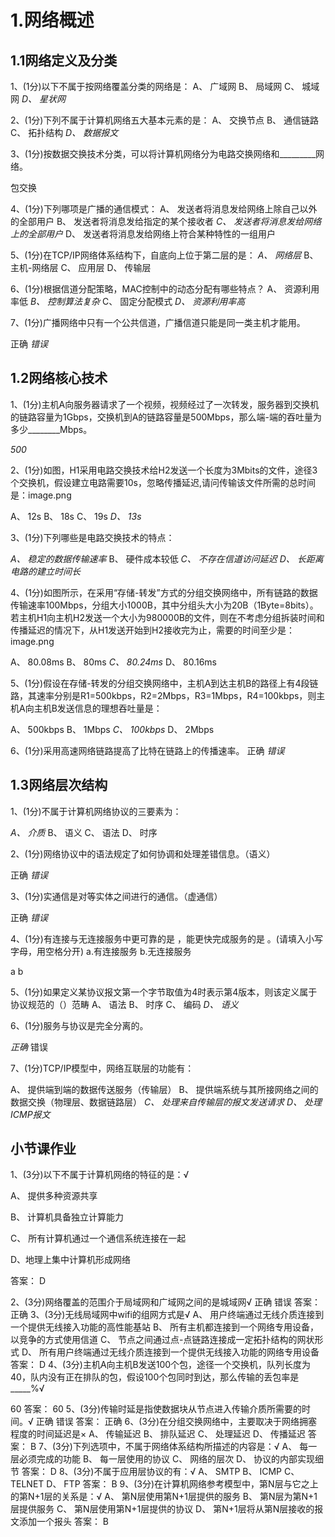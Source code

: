 1.网络概述
==============

## 1.1网络定义及分类

1、(1分)以下不属于按网络覆盖分类的网络是：
 A、 广域网
 B、 局域网
 C、 城域网
 *D、 星状网*
 
2、(1分)下列不属于计算机网络五大基本元素的是：
 A、 交换节点
 B、 通信链路
 C、 拓扑结构
 *D、 数据报文*
 
3、(1分)按数据交换技术分类，可以将计算机网络分为电路交换网络和_________网络。

包交换

4、(1分)下列哪项是广播的通信模式：
 A、 发送者将消息发给网络上除自己以外的全部用户
 B、 发送者将消息发给指定的某个接收者
 *C、 发送者将消息发给网络上的全部用户*
 D、 发送者将消息发给网络上符合某种特性的一组用户
 
5、(1分)在TCP/IP网络体系结构下，自底向上位于第二层的是：
 *A、 网络层*
 B、 主机-网络层
 C、 应用层
 D、 传输层
 
6、(1分)根据信道分配策略，MAC控制中的动态分配有哪些特点？
 A、 资源利用率低
 *B、 控制算法复杂*
 C、 固定分配模式
 *D、 资源利用率高*
 
7、(1分)广播网络中只有一个公共信道，广播信道只能是同一类主机才能用。

正确 *错误*

## 1.2网络核心技术

1、(1分)主机A向服务器请求了一个视频，视频经过了一次转发，服务器到交换机的链路容量为1Gbps，交换机到A的链路容量是500Mbps，那么端-端的吞吐量为多少________Mbps。

*500*

2、(1分)如图，H1采用电路交换技术给H2发送一个长度为3Mbits的文件，途径3个交换机，假设建立电路需要10s，忽略传播延迟,请问传输该文件所需的总时间是：image.png

 A、 12s
 B、 18s
 C、 19s
 *D、 13s*
 
3、(1分)下列哪些是电路交换技术的特点：

 *A、 稳定的数据传输速率*
 B、 硬件成本较低
 *C、 不存在信道访问延迟*
 *D、 长距离电路的建立时间长*
 
4、(1分)如图所示，在采用“存储-转发”方式的分组交换网络中，所有链路的数据传输速率100Mbps，分组大小1000B，其中分组头大小为20B（1Byte=8bits）。若主机H1向主机H2发送一个大小为980000B的文件，则在不考虑分组拆装时间和传播延迟的情况下，从H1发送开始到H2接收完为止，需要的时间至少是：image.png
 
 A、 80.08ms
 B、 80ms
 *C、 80.24ms*
 D、 80.16ms
 
5、(1分)假设在存储-转发的分组交换网络中，主机A到达主机B的路径上有4段链路，其速率分别是R1=500kbps，R2=2Mbps，R3=1Mbps，R4=100kbps，则主机A向主机B发送信息的理想吞吐量是：

 A、 500kbps
 B、 1Mbps
 *C、 100kbps*
 D、 2Mbps
 
6、(1分)采用高速网络链路提高了比特在链路上的传播速率。
正确 *错误*

## 1.3网络层次结构

1、(1分)不属于计算机网络协议的三要素为：

 *A、 介质*
 B、 语义
 C、 语法
 D、 时序
 
2、(1分)网络协议中的语法规定了如何协调和处理差错信息。（语义）

正确 *错误*

3、(1分)实通信是对等实体之间进行的通信。（虚通信）

正确 *错误*

4、(1分)有连接与无连接服务中更可靠的是      ，能更快完成服务的是      。(请填入小写字母，用空格分开)
a.有连接服务     b.无连接服务

a b

5、(1分)如果定义某协议报文第一个字节取值为4时表示第4版本，则该定义属于协议规范的（）范畴
 A、 语法
 B、 时序
 C、 编码
 *D、 语义*
 
6、(1分)服务与协议是完全分离的。

*正确* 错误

7、(1分)TCP/IP模型中，网络互联层的功能有：

 A、 提供端到端的数据传送服务（传输层）
 B、 提供端系统与其所接网络之间的数据交换（物理层、数据链路层）
 *C、 处理来自传输层的报文发送请求*
 *D、 处理ICMP报文*
 
 ## 小节课作业
 
 1、(3分)以下不属于计算机网络的特征的是：√
 
 A、 提供多种资源共享
 
 B、 计算机具备独立计算能力
 
 C、 所有计算机通过一个通信系统连接在一起
 
 D、地理上集中计算机形成网络
 
答案： D

2、(3分)网络覆盖的范围介于局域网和广域网之间的是城域网√
正确 错误
答案： 正确
3、(3分)无线局域网中wifi的组网方式是√
 A、 用户终端通过无线介质连接到一个提供无线接入功能的高性能基站
 B、 所有主机都连接到一个网络专用设备，以竞争的方式使用信道
 C、 节点之间通过点-点链路连接成一定拓扑结构的网状形式
 D、 所有用户终端通过无线介质连接到一个提供无线接入功能的网络专用设备
答案： D
4、(3分)主机A向主机B发送100个包，途径一个交换机，队列长度为40，队内没有正在排队的包，假设100个包同时到达，那么传输的丢包率是_____%√

60
答案： 60
5、(3分)传输时延是指使数据块从节点进入传输介质所需要的时间。√
正确 错误
答案： 正确
6、(3分)在分组交换网络中，主要取决于网络拥塞程度的时间延迟是×
 A、 传输延迟
 B、 排队延迟
 C、 处理延迟
 D、 传播延迟
答案： B
7、(3分)下列选项中，不属于网络体系结构所描述的内容是：√
 A、 每一层必须完成的功能
 B、 每一层使用的协议
 C、 网络的层次
 D、 协议的内部实现细节
答案： D
8、(3分)不属于应用层协议的有：√
 A、 SMTP
 B、 ICMP
 C、 TELNET
 D、 FTP
答案： B
9、(3分)在计算机网络参考模型中，第N层与它之上的第N+1层的关系是：√
 A、 第N层使用第N+1层提供的服务
 B、 第N层为第N+1层提供服务
 C、 第N层使用第N+1层提供的协议
 D、 第N+1层将从第N层接收的报文添加一个报头
答案： B